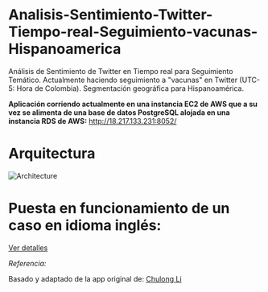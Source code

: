 # Analisis-Sentimiento-Twitter-Tiempo-real-Seguimiento-vacunas-Hispanoamerica
Análisis de Sentimiento de Twitter en Tiempo real para Seguimiento Temático. Actualmente haciendo seguimiento a "vacunas" en Twitter (UTC-5: Hora de Colombia). Segmentación geográfica para Hispanoamérica.

**Aplicación corriendo actualmente en una instancia EC2 de AWS que a su vez se alimenta de una base de datos PostgreSQL alojada en una instancia RDS de AWS:** http://18.217.133.231:8052/


# Arquitectura
![Architecture](https://raw.github.com/felipeescallon/Analisis-Sentimiento-Twitter-Tiempo-real-Seguimiento-vacunas-Hispanoamerica/main/imagen/Architecture.png)



# Puesta en funcionamiento de un caso en idioma inglés:
[Ver detalles](https://github.com/felipeescallon/TP_PruebaTecnica_CientificoDatos/blob/main/Optional_Case_NLP_Twitter_TP/twitter/DEF_Final_Optional_Case_NLP_Twitter_TP.ipynb)

*Referencia:*

Basado y adaptado de la app original de: [Chulong Li](https://github.com/Chulong-Li/Real-time-Sentiment-Tracking-on-Twitter-for-Brand-Improvement-and-Trend-Recognition)

